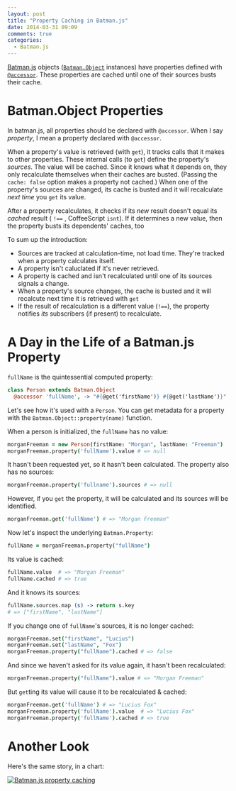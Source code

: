 ```yaml
---
layout: post
title: "Property Caching in Batman.js"
date: 2014-03-31 09:09
comments: true
categories:
  - Batman.js
---
```


[Batman.js](http://batmanjs.org) objects ([`Batman.Object`](batmanjs.org/docs/api/batman.object.html) instances) have properties defined with [`@accessor`](batmanjs.org/docs/api/batman.object_accessors.html). These properties are cached until one of their sources busts their cache.

<!-- more -->

# Batman.Object Properties

 In batman.js, all properties should be declared with `@accessor`. When I say _property_, I mean a property declared with `@accessor`.

When a property's value is retrieved (with `get`), it tracks calls that it makes to other properties. These internal calls (to `get`) define the property's _sources_. The value will be cached. Since it knows what it depends on, they only recalculate themselves when their caches are busted. (Passing the `cache: false` option makes a property not cached.) When one of the property's sources are changed, its cache is busted and it will recalculate _next time_ you `get` its value.

After a property recalculates, it checks if its _new_ result doesn't equal its _cached_ result ( `!==` , CoffeeScript `isnt`). If it determines a new value, then the property busts its dependents' caches, too

To sum up the introduction:

- Sources are tracked at calculation-time, not load time. They're tracked when a property calculates itself.
- A property isn't caluclated if it's never retrieved.
- A property is cached and isn't recalculated until one of its sources signals a change.
- When a property's source changes, the cache is busted and it will recalcute next time it is retrieved with `get`
- If the result of recalculation is a different value (`!==`), the property notifies _its_ subscribers (if present) to recalculate.

# A Day in the Life of a Batman.js Property

`fullName` is the quintessential computed property:

```coffeescript
class Person extends Batman.Object
  @accessor 'fullName', -> "#{@get('firstName')} #{@get('lastName')}"
```

Let's see how it's used with a `Person`. You can get metadata for a property with the `Batman.Object::property(name)` function.

When a person is initialized, the `fullName` has no value:

```coffeescript
morganFreeman = new Person(firstName: "Morgan", lastName: "Freeman")
morganFreeman.property('fullName').value # => null
```

It hasn't been requested yet, so it hasn't been calculated. The property also has no sources:

```coffeescript
morganFreeman.property('fullname').sources # => null
```

However, if you `get` the property, it will be calculated and its sources will be identified.

```coffeescript
morganFreeman.get('fullName') # => "Morgan Freeman"
```

Now let's inspect the underlying `Batman.Property`:

```coffeescript
fullName = morganFreeman.property("fullName")
```

Its value is cached:

```coffeescript
fullName.value  # => "Morgan Freeman"
fullName.cached # => true
```

And it knows its sources:

```coffeescript
fullName.sources.map (s) -> return s.key
# => ["firstName", "lastName"]
```

If you change one of `fullName`'s sources, it is no longer cached:

```coffeescript
morganFreeman.set("firstName", "Lucius")
morganFreeman.set("lastName", "Fox")
morganFreeman.property("fullName").cached # => false
```

And since we haven't asked for its value again, it hasn't been recalculated:

```coffeescript
morganFreeman.property("fullName").value # => "Morgan Freeman"
```

But `get`ting its value will cause it to be recalculated & cached:

```coffeescript
morganFreeman.get('fullName') # => "Lucius Fox"
morganFreeman.property('fullName').value  # => "Lucius Fox"
morganFreeman.property('fullName').cached # => true
```

# Another Look

Here's the same story, in a chart:

[![Batman.js property caching](/images/batman-properties.png)](/images/batman-properties-large.png)
